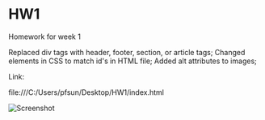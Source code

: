 # HW1
Homework for week 1

Replaced div tags with header, footer, section, or article tags;
Changed elements in CSS to match id's in HTML file;
Added alt attributes to images;

Link:

file:///C:/Users/pfsun/Desktop/HW1/index.html

![Screenshot](https://user-images.githubusercontent.com/65699692/85638624-3d89fb00-b63b-11ea-94ba-0541d9ed9d69.png)

